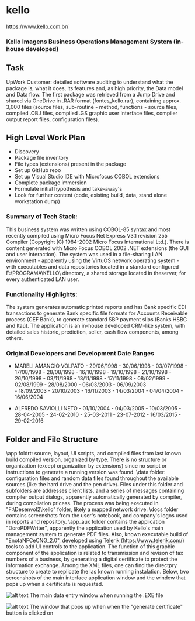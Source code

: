 # kello

https://www.kello.com.br/

### Kello Imagens Business Operations Management System (in-house developed)

## Task

UpWork Customer: detailed software auditing to understand what the package is, what it does, its features and, as high priority, the Data model and Data flow. 
The first package was retrieved from a Jump Drive and shared via OneDrive in .RAR format (fontes_kello.rar), containing approx. 3,000 files (source files, sub-routine - method, functions - source files, compiled .OBJ files, compiled .GS graphic user interface files, compiler output report files, configuration files).

## High Level Work Plan

  - Discovery
  - Package file inventory
  - File types (extensions) present in the package
  - Set up GitHub repo
  - Set up Visual Studio IDE with Microfocus COBOL extensions
  - Complete package immersion
  - Formulate initial hypothesis and take-away's
  - Look for further content (code, existing build, data, stand alone workstation dump)

### Summary of Tech Stack: 
This business system was written using COBOL-85 syntax and most recently compiled using Micro Focus Net Express V3.1 revision 255 Compiler (Copyright (C) 1984-2002 Micro Focus International Ltd.). There is content generated with Micro Focus COBOL 2002 .NET extensions (the GUI and user interaction). The system was used in a file-sharing LAN environment - apparently using the VirtuOS network operating system - with executables and data repositories located in a standard configured F:\PROGRAMA\KELLO\ directory, a shared storage located in theserver, for every authenticated LAN user.

### Functionality Highlights: 
The system generates automatic printed reports and has Bank specific EDI transactions to generate Bank specific file formats for Accounts Receivable process (CEF Bank), to generate standard SBP payment slips (Banks HSBC and Itaú). 
The application is an in-house developed CRM-like system, with detailed sales historic, prediction, seller, cash flow components, among others. 

### Original Developers and Development Date Ranges

  - MARELI AMANCIO VOLPATO 
          -   29/06/1998
          -   30/06/1998
          -   03/07/1998
          -   17/08/1998
          -   28/08/1998
          -   16/10/1998
          -   19/10/1998
          -   21/10/1998
          -   26/10/1998
          -   03/11/1998
          -   13/11/1998
          -   17/11/1998
          -   08/02/1999
          -   02/08/1999
          -   28/08/2000
          -   06/03/2003
          -   06/09/2003      
          -   18/09/2003
          -   20/10/2003
          -   16/11/2003
          -   14/03/2004
          -   04/04/2004
          -   16/06/2004

  - ALFREDO SAVIOLLI NETO
          -   01/10/2004
          -   04/03/2005
          -   10/03/2005
          -   28-04-2005
          -   24-02-2010
          -   25-03-2011
          -   23-07-2012
          -   16/03/2015
          -   29-02-2016 

## Folder and File Structure

\app foldrt: source, layout, UI scripts, and compiled files from last known build compiled version, organized by type.
There is no structure or organization (except organization by extensions) since no script or instructions to generate a running version was found.
\data folder: configuration files and random data files found throughout the available sources (like the hard drive and the pen drive). Files under this folder and subfolders are addresses client lists, and a series of messages containing compiler output dialogs, apparently automatically generated by compiler, during compilation pricess. The process was being executed in "F:\Desenvol2\kello\" folder, likely a mapped network drive.
\docs folder contains screenshots from the user's notebook, and company's logos used in reports and repository.
\app_aux folder contains the application "DoroPDFWriter", apparently the application used by Kello's main management system to generate PDF files.
Also, known executable build of "EnotaNFCeCNG_2.0", developed using Telerik (https://www.telerik.com/) tools to add UI controls to the application. The function of this graphic component of the application is related to transmission and revison of tax numbers of a business, by generating a digital certificate to protect the information exchange.
Among the XML files, one can find the directpry structure to create to replicate the las known running instalation. Below, two screenshots of the main interface application window and the window that pops up when a certificate is requested.

![alt text](https://github.com/paulohl/kello/blob/main/app_aux/EnotaNFCeCNG_2.0/screenshots/Screenshot_main_window.png "Main interface window")
The main data entry window when running the .EXE file

![alt text](https://github.com/paulohl/kello/blob/main/app_aux/EnotaNFCeCNG_2.0/screenshots/Screenshotdigital_certificate.png "Digital Certificate generation")
The window that pops up when when the "generate certificate" button is clicked on



